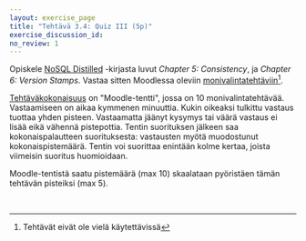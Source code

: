 ```yaml
---
layout: exercise_page
title: "Tehtävä 3.4: Quiz III (5p)"
exercise_discussion_id: 
no_review: 1
---
```


Opiskele [NoSQL Distilled][reading] -kirjasta luvut  *Chapter 5: Consistency*, ja *Chapter 6: Version Stamps*. Vastaa sitten Moodlessa oleviin [monivalintatehtäviin][quiz][^1]. 

[reading]: /tkj2017s/viitteet/#nosql-distilled
[quiz]: #



[Tehtäväkokonaisuus][quiz] on "Moodle-tentti", jossa on 10 monivalintatehtävää. Vastaamiseen on aikaa kymmenen minuuttia. Kukin oikeaksi tulkittu vastaus tuottaa yhden pisteen. Vastaamatta jäänyt kysymys tai väärä vastaus ei lisää eikä vähennä pistepottia. Tentin suorituksen jälkeen saa kokonaispalautteen suorituksesta: vastausten myötä muodostunut kokonaispistemäärä. Tentin voi suorittaa enintään kolme kertaa, joista viimeisin suoritus huomioidaan.

Moodle-tentistä saatu pistemäärä (max 10) skaalataan pyöristäen tämän tehtävän pisteiksi (max 5).

<br/>

[^1]: Tehtävät eivät ole vielä käytettävissä